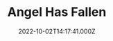 ---
title: "Angel Has Fallen"
year: 2019
date: 2022-10-02T14:17:41.000Z
permalink: /almanac/movies/2022-10-02-angel-has-fallen/index.html
link: https://letterboxd.com/rknightuk/film/angel-has-fallen/2/
rating: 3
tmdbid: 423204
---